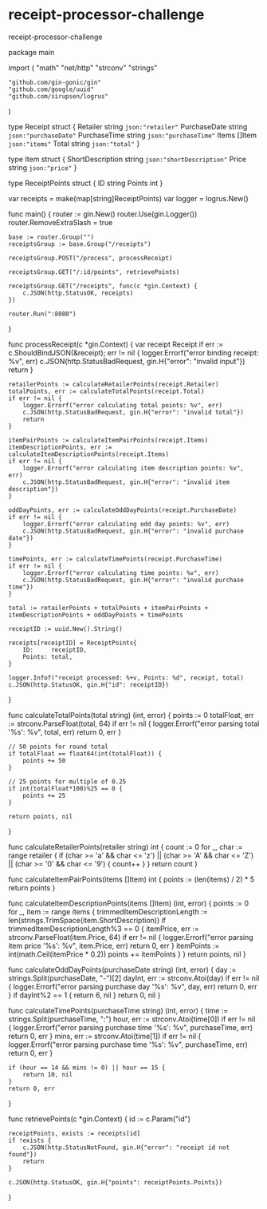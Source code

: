# receipt-processor-challenge
receipt-processor-challenge

package main

import (
	"math"
	"net/http"
	"strconv"
	"strings"

	"github.com/gin-gonic/gin"
	"github.com/google/uuid"
	"github.com/sirupsen/logrus"
)

type Receipt struct {
	Retailer     string `json:"retailer"`
	PurchaseDate string `json:"purchaseDate"`
	PurchaseTime string `json:"purchaseTime"`
	Items        []Item `json:"items"`
	Total        string `json:"total"`
}

type Item struct {
	ShortDescription string `json:"shortDescription"`
	Price            string `json:"price"`
}

type ReceiptPoints struct {
	ID     string
	Points int
}

var receipts = make(map[string]ReceiptPoints)
var logger = logrus.New()

func main() {
	router := gin.New()
	router.Use(gin.Logger())
	router.RemoveExtraSlash = true

	base := router.Group("")
	receiptsGroup := base.Group("/receipts")

	receiptsGroup.POST("/process", processReceipt)

	receiptsGroup.GET("/:id/points", retrievePoints)

	receiptsGroup.GET("/receipts", func(c *gin.Context) {
		c.JSON(http.StatusOK, receipts)
	})

	router.Run(":8080")
}

func processReceipt(c *gin.Context) {
	var receipt Receipt
	if err := c.ShouldBindJSON(&receipt); err != nil {
		logger.Errorf("error binding receipt: %v", err)
		c.JSON(http.StatusBadRequest, gin.H{"error": "invalid input"})
		return
	}

	retailerPoints := calculateRetailerPoints(receipt.Retailer)
	totalPoints, err := calculateTotalPoints(receipt.Total)
	if err != nil {
		logger.Errorf("error calculating total points: %v", err)
		c.JSON(http.StatusBadRequest, gin.H{"error": "invalid total"})
		return
	}

	itemPairPoints := calculateItemPairPoints(receipt.Items)
	itemDescriptionPoints, err := calculateItemDescriptionPoints(receipt.Items)
	if err != nil {
		logger.Errorf("error calculating item description points: %v", err)
		c.JSON(http.StatusBadRequest, gin.H{"error": "invalid item description"})
	}

	oddDayPoints, err := calculateOddDayPoints(receipt.PurchaseDate)
	if err != nil {
		logger.Errorf("error calculating odd day points: %v", err)
		c.JSON(http.StatusBadRequest, gin.H{"error": "invalid purchase date"})
	}

	timePoints, err := calculateTimePoints(receipt.PurchaseTime)
	if err != nil {
		logger.Errorf("error calculating time points: %v", err)
		c.JSON(http.StatusBadRequest, gin.H{"error": "invalid purchase time"})
	}

	total := retailerPoints + totalPoints + itemPairPoints + itemDescriptionPoints + oddDayPoints + timePoints

	receiptID := uuid.New().String()

	receipts[receiptID] = ReceiptPoints{
		ID:     receiptID,
		Points: total,
	}

	logger.Infof("receipt processed: %+v, Points: %d", receipt, total)
	c.JSON(http.StatusOK, gin.H{"id": receiptID})
}

func calculateTotalPoints(total string) (int, error) {
	points := 0
	totalFloat, err := strconv.ParseFloat(total, 64)
	if err != nil {
		logger.Errorf("error parsing total '%s': %v", total, err)
		return 0, err
	}

	// 50 points for round total
	if totalFloat == float64(int(totalFloat)) {
		points += 50
	}

	// 25 points for multiple of 0.25
	if int(totalFloat*100)%25 == 0 {
		points += 25
	}

	return points, nil
}

func calculateRetailerPoints(retailer string) int {
	count := 0
	for _, char := range retailer {
		if (char >= 'a' && char <= 'z') || (char >= 'A' && char <= 'Z') || (char >= '0' && char <= '9') {
			count++
		}
	}
	return count
}

func calculateItemPairPoints(items []Item) int {
	points := (len(items) / 2) * 5
	return points
}

func calculateItemDescriptionPoints(items []Item) (int, error) {
	points := 0
	for _, item := range items {
		trimmedItemDescriptionLength := len(strings.TrimSpace(item.ShortDescription))
		if trimmedItemDescriptionLength%3 == 0 {
			itemPrice, err := strconv.ParseFloat(item.Price, 64)
			if err != nil {
				logger.Errorf("error parsing item price '%s': %v", item.Price, err)
				return 0, err
			}
			itemPoints := int(math.Ceil(itemPrice * 0.2))
			points += itemPoints
		}
	}
	return points, nil
}

func calculateOddDayPoints(purchaseDate string) (int, error) {
	day := strings.Split(purchaseDate, "-")[2]
	dayInt, err := strconv.Atoi(day)
	if err != nil {
		logger.Errorf("error parsing purchase day '%s': %v", day, err)
		return 0, err
	}
	if dayInt%2 == 1 {
		return 6, nil
	}
	return 0, nil
}

func calculateTimePoints(purchaseTime string) (int, error) {
	time := strings.Split(purchaseTime, ":")
	hour, err := strconv.Atoi(time[0])
	if err != nil {
		logger.Errorf("error parsing purchase time '%s': %v", purchaseTime, err)
		return 0, err
	}
	mins, err := strconv.Atoi(time[1])
	if err != nil {
		logger.Errorf("error parsing purchase time '%s': %v", purchaseTime, err)
		return 0, err
	}

	if (hour == 14 && mins != 0) || hour == 15 {
		return 10, nil
	}
	return 0, err
}

func retrievePoints(c *gin.Context) {
	id := c.Param("id")

	receiptPoints, exists := receipts[id]
	if !exists {
		c.JSON(http.StatusNotFound, gin.H{"error": "receipt id not found"})
		return
	}

	c.JSON(http.StatusOK, gin.H{"points": receiptPoints.Points})
}
